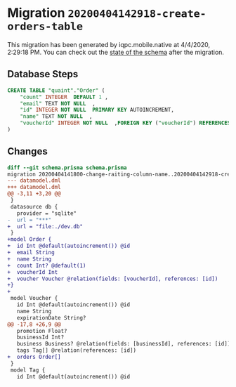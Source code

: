 # Migration `20200404142918-create-orders-table`

This migration has been generated by iqpc.mobile.native at 4/4/2020, 2:29:18 PM.
You can check out the [state of the schema](./schema.prisma) after the migration.

## Database Steps

```sql
CREATE TABLE "quaint"."Order" (
    "count" INTEGER  DEFAULT 1 ,
    "email" TEXT NOT NULL  ,
    "id" INTEGER NOT NULL  PRIMARY KEY AUTOINCREMENT,
    "name" TEXT NOT NULL  ,
    "voucherId" INTEGER NOT NULL  ,FOREIGN KEY ("voucherId") REFERENCES "Voucher"("id") ON DELETE CASCADE ON UPDATE CASCADE
) 
```

## Changes

```diff
diff --git schema.prisma schema.prisma
migration 20200404141800-change-raiting-column-name..20200404142918-create-orders-table
--- datamodel.dml
+++ datamodel.dml
@@ -3,11 +3,20 @@
 }
 datasource db {
   provider = "sqlite"
-  url = "***"
+  url = "file:./dev.db"
 }
+model Order {
+  id Int @default(autoincrement()) @id
+  email String
+  name String
+  count Int? @default(1)
+  voucherId Int
+  voucher Voucher @relation(fields: [voucherId], references: [id])
+}
+
 model Voucher {
   id Int @default(autoincrement()) @id
   name String
   expirationDate String?
@@ -17,8 +26,9 @@
   promotion Float?
   businessId Int?
   business Business? @relation(fields: [businessId], references: [id])
   tags Tag[] @relation(references: [id])
+  orders Order[]
 }
 model Tag {
   id Int @default(autoincrement()) @id
```


